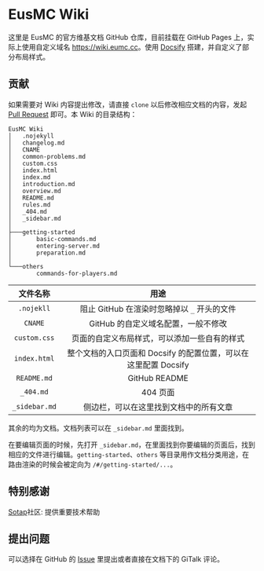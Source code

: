 # EusMC Wiki

这里是 EusMC 的官方维基文档 GitHub 仓库，目前挂载在 GitHub Pages 上，实际上使用自定义域名 <https://wiki.eumc.cc>。使用 [Docsify](//docsify.js.org) 搭建，并自定义了部分布局样式。

## 贡献

如果需要对 Wiki 内容提出修改，请直接 `clone` 以后修改相应文档的内容，发起 [Pull Request](https://github.com/EusMC/EusMC-Wiki/pulls) 即可。本 Wiki 的目录结构：

```tree
EusMC Wiki
│   .nojekyll
│   changelog.md
│   CNAME
│   common-problems.md
│   custom.css
│   index.html
│   index.md
│   introduction.md
│   overview.md
│   README.md
│   rules.md
│   _404.md
│   _sidebar.md
│
├───getting-started
│       basic-commands.md
│       entering-server.md
│       preparation.md
│
└───others
        commands-for-players.md
```
|文件名称|用途|
|:-:|:-:|
|`.nojekll`|阻止 GitHub 在渲染时忽略掉以 `_` 开头的文件|
|`CNAME`|GitHub 的自定义域名配置，一般不修改|
|`custom.css`|页面的自定义布局样式，可以添加一些自有的样式|
|`index.html`|整个文档的入口页面和 Docsify 的配置位置，可以在这里配置 Docsify|
|`README.md`|GitHub README|
|`_404.md`|404 页面|
|`_sidebar.md`|侧边栏，可以在这里找到文档中的所有文章|

其余的均为文档。文档列表可以在 `_sidebar.md` 里面找到。

在要编辑页面的时候，先打开 `_sidebar.md`，在里面找到你要编辑的页面后，找到相应的文件进行编辑。`getting-started`、`others` 等目录用作文档分类用途，在路由渲染的时候会被定向为 `/#/getting-started/...`。

## 特别感谢

[Sotap](https://sotap.org)社区: 提供重要技术帮助

## 提出问题

可以选择在 GitHub 的 [Issue](https://github.com/EusMC/EusMC-Wiki/issues) 里提出或者直接在文档下的 GiTalk 评论。
